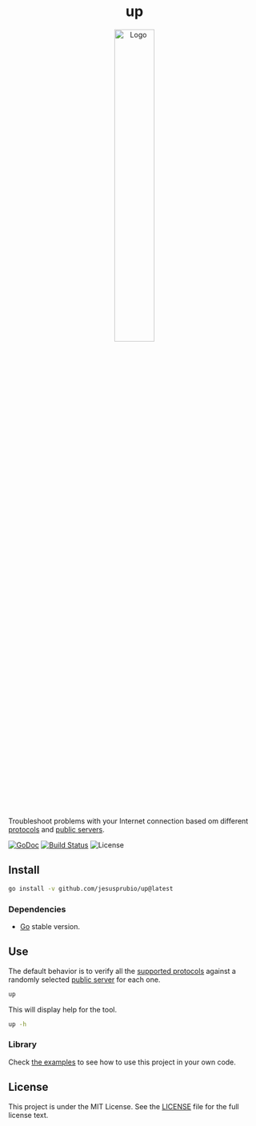 <h1 align="center">up</h1>
<div align="center">
  <img alt="Logo" src="https://media.giphy.com/media/pYyFAHLW0zJL2/giphy.gif" width="40%">
</div>

Troubleshoot problems with your Internet connection based om different
[protocols](pkg/protocol.go) and [public servers](pkg/servers.go).

[![GoDoc][doc-img]][doc] [![Build Status][ci-img]][ci] ![License](https://img.shields.io/github/license/jesusprubio/up)

## Install

```sh
go install -v github.com/jesusprubio/up@latest
```

### Dependencies

- [Go](https://go.dev/doc/install) stable version.

## Use

The default behavior is to verify all the [supported protocols](pkg/protocol.go)
against a randomly selected [public server](pkg/servers.go) for each one.

```sh
up
```

This will display help for the tool.

```sh
up -h
```

### Library

Check [the examples](examples) to see how to use this project in your own code.

## License

This project is under the MIT License. See the [LICENSE](LICENSE) file for the full license text.

[doc-img]: https://pkg.go.dev/badge/github.com/jesusprubio/up
[doc]: https://pkg.go.dev/github.com/jesusprubio/up
[ci-img]: https://github.com/jesusprubio/up/workflows/CI/badge.svg
[ci]: https://github.com/jesusprubio/up/workflows/go.yml
